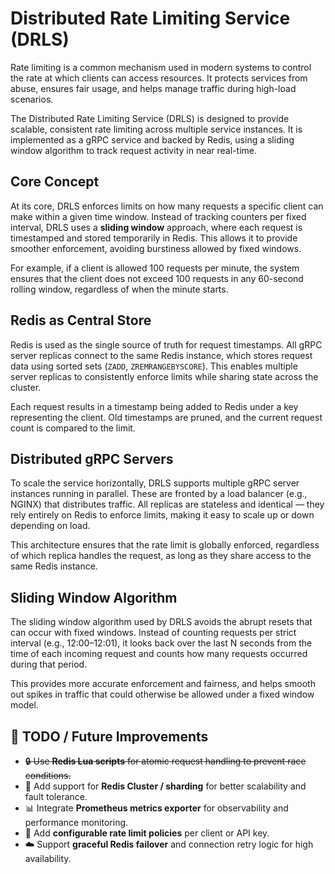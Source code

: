 # Distributed Rate Limiting Service (DRLS)

Rate limiting is a common mechanism used in modern systems to control the rate at which clients can access resources. It protects services from abuse, ensures fair usage, and helps manage traffic during high-load scenarios.

The Distributed Rate Limiting Service (DRLS) is designed to provide scalable, consistent rate limiting across multiple service instances. It is implemented as a gRPC service and backed by Redis, using a sliding window algorithm to track request activity in near real-time.

## Core Concept

At its core, DRLS enforces limits on how many requests a specific client can make within a given time window. Instead of tracking counters per fixed interval, DRLS uses a **sliding window** approach, where each request is timestamped and stored temporarily in Redis. This allows it to provide smoother enforcement, avoiding burstiness allowed by fixed windows.

For example, if a client is allowed 100 requests per minute, the system ensures that the client does not exceed 100 requests in any 60-second rolling window, regardless of when the minute starts.

## Redis as Central Store

Redis is used as the single source of truth for request timestamps. All gRPC server replicas connect to the same Redis instance, which stores request data using sorted sets (`ZADD`, `ZREMRANGEBYSCORE`). This enables multiple server replicas to consistently enforce limits while sharing state across the cluster.

Each request results in a timestamp being added to Redis under a key representing the client. Old timestamps are pruned, and the current request count is compared to the limit.

## Distributed gRPC Servers

To scale the service horizontally, DRLS supports multiple gRPC server instances running in parallel. These are fronted by a load balancer (e.g., NGINX) that distributes traffic. All replicas are stateless and identical — they rely entirely on Redis to enforce limits, making it easy to scale up or down depending on load.

This architecture ensures that the rate limit is globally enforced, regardless of which replica handles the request, as long as they share access to the same Redis instance.

## Sliding Window Algorithm

The sliding window algorithm used by DRLS avoids the abrupt resets that can occur with fixed windows. Instead of counting requests per strict interval (e.g., 12:00–12:01), it looks back over the last N seconds from the time of each incoming request and counts how many requests occurred during that period.

This provides more accurate enforcement and fairness, and helps smooth out spikes in traffic that could otherwise be allowed under a fixed window model.

## 🚧 TODO / Future Improvements

- ~~🔒 Use **Redis Lua scripts** for atomic request handling to prevent race conditions.~~
- 🧩 Add support for **Redis Cluster / sharding** for better scalability and fault tolerance.
- 📊 Integrate **Prometheus metrics exporter** for observability and performance monitoring.
- 🔄 Add **configurable rate limit policies** per client or API key.
- ☁️ Support **graceful Redis failover** and connection retry logic for high availability.
